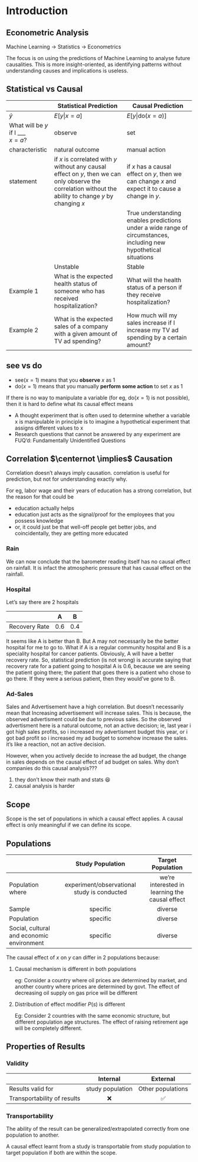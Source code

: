 # Introduction

## Econometric Analysis

Machine Learning $\to$ Statistics $\to$ Econometrics

The focus is on using the predictions of Machine Learning to analyse future causalities. This is more insight-oriented, as identifying patterns without understanding causes and implications is useless.

## Statistical vs Causal

|                                       | Statistical Prediction                                       | Causal Prediction                                            |
| ------------------------------------- | ------------------------------------------------------------ | ------------------------------------------------------------ |
| $\hat y$                              | $E \big [y \vert x = a \big]$                                | $E \big [y \vert \text{do}(x = a) \big]$                     |
| What will be $y$ if I ___<br />$x=a$? | observe                                                      | set                                                          |
| characteristic                        | natural outcome                                              | manual action                                                |
| statement                             | if $x$ is correlated with $y$ without any causal effect on $y$, then we can only observe the correlation without the ability to change $y$ by changing $x$ | if $x$ has a causal effect on $y$, then we can change $x$ and expect it to cause a change in $y$. |
|                                       |                                                              | True understanding enables predictions under a wide range of circumstances, including new hypothetical situations |
|                                       | Unstable                                                     | Stable                                                       |
| Example 1                             | What is the expected health status of someone who has received hospitalization? | What will the health status of a person if they receive hospitalization? |
| Example 2                             | What is the expected sales of a company with a given amount of TV ad spending? | How much will my sales increase if I increase my TV ad spending by a certain amount? |

## see vs do

- $\text{see}(x= 1)$ means that you **observe** $x$ as 1
- $\text{do}(x= 1)$ means that you manually **perform some action** to set $x$ as 1

If there is no way to manipulate a variable (for eg, $\text{do}(x= 1)$ is not possible), then it is hard to define what its causal effect means

- A thought experiment that is often used to determine whether a variable x is manipulable in principle is to imagine a hypothetical experiment that assigns different values to x
- Research questions that cannot be answered by any experiment are FUQ’d: Fundamentally Unidentified Questions

## Correlation $\centernot \implies$ Causation

Correlation doesn’t always imply causation. correlation is useful for prediction, but not for understanding exactly why.

For eg, labor wage and their years of education has a strong correlation, but the reason for that could be

- education actually helps
- education just acts as the signal/proof for the employees that you possess knowledge
- or, it could just be that well-off people get better jobs, and coincidentally, they are getting more educated

### Rain

We can now conclude that the barometer reading itself has no causal effect on rainfall. It is infact the atmospheric pressure that has causal effect on the rainfall.

### Hospital

Let’s say there are 2 hospitals

|               | A    | B    |
| ------------- | ---- | ---- |
| Recovery Rate | 0.6  | 0.4  |

It seems like A is better than B. But A may not necessarily be the better hospital for me to go to. What if A is a regular community hospital and B is a speciality hospital for cancer patients. Obviously, A will have a better recovery rate. 
So, statistical prediction (is not wrong) is accurate saying that recovery rate for a patient going to hospital A is 0.6, because we are seeing the patient going there; the patient that goes there is a patient who chose to go there. If they were a serious patient, then they would’ve gone to B.

### Ad-Sales

Sales and Advertisement have a high correlation. But doesn’t necessarily mean that Increasing advertisement will increase sales.
This is because, the observed advertisment could be due to previous sales. So the observed advertisment here is a natural outcome, not an active decision; ie, last year i got high sales profits, so i increased my advertisment budget this year, or i got bad profit so i increased my ad budget to somehow increase the sales. it’s like a reaction, not an active decision.

However, when you actively decide to increase the ad budget, the change in sales depends on the causal effect of ad budget on sales. Why don’t companies do this causal analysis???

1. they don’t know their math and stats :laughing:
2. causal analysis is harder

## Scope

Scope is the set of populations in which a causal effect applies. A causal effect is only meaningful if we can define its scope.

## Populations

|                                           |              Study Population               |               Target Population                |
| ----------------------------------------- | :-----------------------------------------: | :--------------------------------------------: |
| Population where                          | experiment/observational study is conducted | we’re interested in learning the causal effect |
| Sample                                    |                  specific                   |                    diverse                     |
| Population                                |                  specific                   |                    diverse                     |
| Social, cultural and economic environment |                  specific                   |                    diverse                     |

The causal effect of $x$ on $y$ can differ in 2 populations because:

1. Causal mechanism is different in both populations

   eg: Consider a country where oil prices are determined by market, and another country where prices are determined by govt. The effect of decreasing oil supply on gas price will be different 

2. Distribution of effect modifier $P(s)$ is different

   Eg: Consider 2 countries with the same economic structure, but different population age structures. The effect of raising retirement age will be completely different.

## Properties of Results

### Validity

|                              |     Internal     |     External      |
| ---------------------------- | :--------------: | :---------------: |
| Results valid for            | study population | Other populations |
| Transportability of results  |        ❌         |         ✅         |

### Transportability

The ability of the result can be generalized/extrapolated correctly from one population to another.

A causal effect learnt from a study is transportable from study population to target population if both are within the scope.

